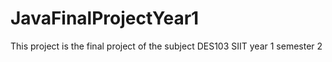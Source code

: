 # JavaFinalProjectYear1
This project is the final project of the subject DES103 SIIT year 1 semester 2
